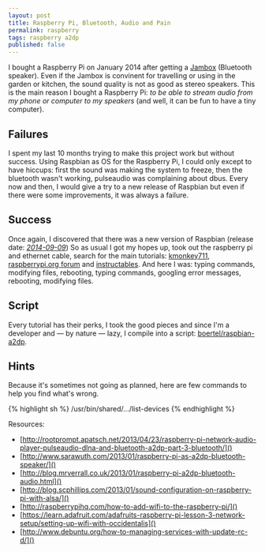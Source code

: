 ```yaml
---
layout: post
title: Raspberry Pi, Bluetooth, Audio and Pain
permalink: raspberry
tags: raspberry a2dp
published: false
---
```


I bought a Raspberry Pi on January 2014 after getting a [Jambox](Jambox) (Bluetooth speaker). Even if the Jambox is convinent for travelling or using in the garden or kitchen, the sound quality is not as good as stereo speakers. This is the main reason I bought a Raspberry Pi: *to be able to stream audio from my phone or computer to my speakers* (and well, it can be fun to have a tiny computer).

## Failures

I spent my last 10 months trying to make this project work but without success. Using Raspbian as OS for the Raspberry Pi, I could only except to have hiccups: first the sound was making the system to freeze, then the bluetooth wasn't working, pulseaudio was complaining about dbus. Every now and then, I would give a try to a new release of Raspbian but even if there were some improvements, it was always a failure.

## Success

Once again, I discovered that there was a new version of Raspbian (release date: [*2014-09-09*](http://www.raspberrypi.org/downloads/)) So as usual I got my hopes up, took out the raspberry pi and ethernet cable, search for the main tutorials:  [kmonkey711](http://kmonkey711.blogspot.com/2012/12/a2dp-audio-on-raspberry-pi.html), [raspberrypi.org forum](http://www.raspberrypi.org/forums/viewtopic.php?t=68779) and [instructables](http://www.instructables.com/id/Turn-your-Raspberry-Pi-into-a-Portable-Bluetooth-A/?ALLSTEPS). And here I was: typing commands, modifying files, rebooting, typing commands, googling error messages, rebooting, modifying files.

## Script

Every tutorial has their perks, I took the good pieces and since I'm a developer and — by nature — lazy, I compile into a script: [boertel/raspbian-a2dp](https://www.github.com/boertel/raspian-bluetooth-audio).


## Hints

Because it's sometimes not going as planned, here are few commands to help you find what's wrong.

{% highlight sh %}
/usr/bin/shared/.../list-devices
{% endhighlight %}

Resources:

- [http://rootprompt.apatsch.net/2013/04/23/raspberry-pi-network-audio-player-pulseaudio-dlna-and-bluetooth-a2dp-part-3-bluetooth/]()
- [http://www.sarawuth.com/2013/01/raspberry-pi-as-a2dp-bluetooth-speaker/]()
- [http://blog.mrverrall.co.uk/2013/01/raspberry-pi-a2dp-bluetooth-audio.html]()
- [http://blog.scphillips.com/2013/01/sound-configuration-on-raspberry-pi-with-alsa/]()
- [http://raspberrypihq.com/how-to-add-wifi-to-the-raspberry-pi/]()
- [https://learn.adafruit.com/adafruits-raspberry-pi-lesson-3-network-setup/setting-up-wifi-with-occidentalis]()
- [http://www.debuntu.org/how-to-managing-services-with-update-rc-d/]()

